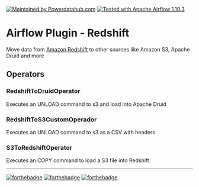 [![Maintained by Powerdatahub.com](https://img.shields.io/badge/maintained%20by-powerdatahub.com-%235849a6.svg?style=for-the-badge)](https://powerdatahub.com/?ref=repo_aws_airflow) [![Tested with Apache Airflow 1.10.3](https://img.shields.io/badge/Tested%20with%20Apache%20Airflow-1.10.3-5849a6.svg?style=for-the-badge)](https://github.com/apache/airflow/)

# Airflow Plugin - Redshift

Move data from [Amazon Redshift](https://aws.amazon.com/pt/redshift/) to other sources like Amazon S3, Apache Druid and more

## Operators

### RedshiftToDruidOperator

Executes an UNLOAD command to s3 and load into Apache Druid

### RedshiftToS3CustomOperador

Executes an UNLOAD command to s3 as a CSV with headers

### S3ToRedshiftOperator

Executes an COPY command to load a S3 file into Redshift

---
[![forthebadge](https://forthebadge.com/images/badges/made-with-python.svg)](https://forthebadge.com) [![forthebadge](https://forthebadge.com/images/badges/contains-cat-gifs.svg)](https://forthebadge.com) [![forthebadge](https://forthebadge.com/images/badges/60-percent-of-the-time-works-every-time.svg)](https://forthebadge.com)

